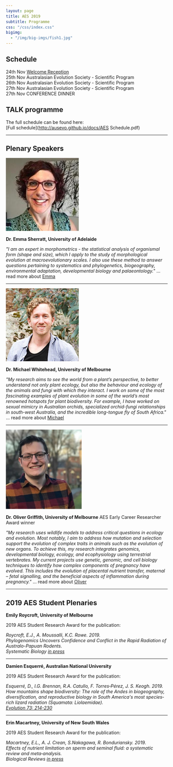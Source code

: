 ```yaml
---
layout: page
title: AES 2019
subtitle: Programme
css: "/css/index.css"
bigimg:
  - "/img/big-imgs/fish1.jpg" 
---
```


## Schedule

24th Nov [Welcome Reception](http://ausevo.com/2019-10-24-AesOpeningNight/)   
25th Nov Australasian Evolution Society - Scientific Program   
26th Nov Australasian Evolution Society - Scientific Program   
27th Nov Australasian Evolution Society - Scientific Program   
27th Nov CONFERENCE DINNER  

## TALK programme

The full schedule  can  be found here:   
[Full schedule](http://ausevo.github.io/docs/AES Schedule.pdf)
     
****

## Plenary Speakers   

![Emma Sherratt](/img/profiles/Emma_Sherratt.jpeg)

**Dr. Emma Sherratt, University of Adelaide**

*"I am an expert in morphometrics - the statistical analysis of organismal form (shape and size), which I apply to the study of morphological evolution at macroevolutionary scales. I also use these method to answer questions pertaining to systematics and phylogenetics, biogeography, environmental adaptation, developmental biology and palaeontology."* ... read more about [Emma](https://researchers.adelaide.edu.au/profile/emma.sherratt)

****

![Michael Whitehead](/img/profiles/Michael_Whitehead.jpg)

**Dr. Michael Whitehead, University of Melbourne**

*"My research aims to see the world from a plant’s perspective, to better understand not only plant ecology, but also the behaviour and ecology of the animals and fungi with which they interact. I work on some of the most fascinating examples of plant evolution in some of the world’s most renowned hotspots for plant biodiversity. For example, I have worked on sexual mimicry in Australian orchids, specialized orchid-fungi relationships in south-west Australia, and the incredible long-tongue fly of South Africa."* ... read more about [Michael](https://michaelwhitehead.net/)

****

![Oliver Griffith](/img/profiles/Oliver_Griffith-sml.jpg)

**Dr. Oliver Griffith, University of Melbourne**
AES Early Career Researcher Award winner

*"My research uses wildlife models to address critical questions in ecology and evolution. Most notably, I aim to address how mutation and selection support the evolution of complex traits in animals such as the evolution of new organs. To achieve this, my research integrates genomics, developmental biology, ecology, and ecophysiology using terrestrial vertebrates. My current projects use genetic, genomic, and cell biology techniques to identify how complex components of pregnancy have evolved. This includes the evolution of placental nutrient transfer, maternal – fetal signalling, and the beneficial aspects of inflammation during pregnancy."* ... read more about [Oliver](https://www.oligriffith.com/)
    
****

## 2019 AES Student Plenaries

**Emily Roycroft, University of Melbourne**    
   
2019 AES Student Research Award for the publication:  
    
*Roycroft, E.J., A. Moussalli, K.C. Rowe. 2019.     
Phylogenomics Uncovers Confidence and Conflict in the Rapid Radiation of Australo-Papuan Rodents.      
Systematic Biology [in press](https://doi.org/10.1093/sysbio/syz044)*
    
****
 
**Damien Esquerré, Australian National University**   

2019 AES Student Research Award for the publication:  
    
*Esquerré, D.,  I.G. Brennan,  R.A. Catullo, F. Torres‐Pérez, J. S. Keogh. 2019.     
How mountains shape biodiversity: The role of the Andes in biogeography, diversification, and reproductive biology in South America's most species‐rich lizard radiation (Squamata: Liolaemidae).      
[Evolution 73: 214-230](https://doi.org/10.1111/evo.13657)*  
    
****

**Erin Macartney, University of New South Wales**   

2019 AES Student Research Award for the publication:    
    
*Macartney, E.L., A. J. Crean, S.Nakagawa, R. Bonduriansky. 2019.     
Effects of nutrient limitation on sperm and seminal fluid: a systematic review and meta‐analysis.     
Biological Reviews [in press](https://doi.org/10.1111/brv.12524)*


